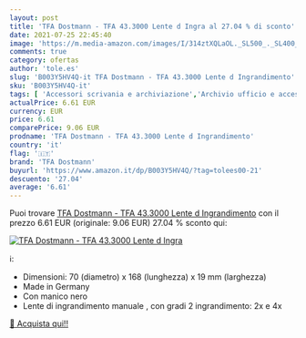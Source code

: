 ```yaml
---
layout: post
title: 'TFA Dostmann - TFA 43.3000 Lente d Ingra al 27.04 % di sconto'
date: 2021-07-25 22:45:40
image: 'https://m.media-amazon.com/images/I/314ztXQLaOL._SL500_._SL400_.jpg'
comments: true
category: ofertas
author: 'tole.es'
slug: 'B003Y5HV4Q-it TFA Dostmann - TFA 43.3000 Lente d Ingrandimento'
sku: 'B003Y5HV4Q-it'
tags: [ 'Accessori scrivania e archiviazione','Archivio ufficio e accessori per scrivania','Cancelleria e prodotti per ufficio','Casa e cucina','Decorazioni per interni','Fai da te','Lenti di ingrandimento per ufficio','Scanner e tester','Strumenti di misura e layout','Utensili elettrici e a mano','tfa dostmann', ]
actualPrice: 6.61 EUR
currency: EUR
price: 6.61
comparePrice: 9.06 EUR
prodname: 'TFA Dostmann - TFA 43.3000 Lente d Ingrandimento'
country: 'it'
flag: '🇮🇹'
brand: 'TFA Dostmann'
buyurl: 'https://www.amazon.it/dp/B003Y5HV4Q/?tag=tolees00-21'
descuento: '27.04'
average: '6.61'
---
```


Puoi trovare [TFA Dostmann - TFA 43.3000 Lente d Ingrandimento](https://www.amazon.it/dp/B003Y5HV4Q/?tag=tolees00-21) con il prezzo 6.61 EUR (originale: 9.06 EUR) 27.04 % sconto qui:

[![TFA Dostmann - TFA 43.3000 Lente d Ingra](https://m.media-amazon.com/images/I/314ztXQLaOL._SL500_._SL400_.jpg)](https://www.amazon.it/dp/B003Y5HV4Q/?tag=tolees00-21)

ℹ️:

- Dimensioni: 70 (diametro) x 168 (lunghezza) x 19 mm (larghezza)
- Made in Germany
- Con manico nero
- Lente di ingrandimento manuale , con gradi 2 ingrandimento: 2x e 4x

[🛒 Acquista qui!!](https://www.amazon.it/dp/B003Y5HV4Q/?tag=tolees00-21)
